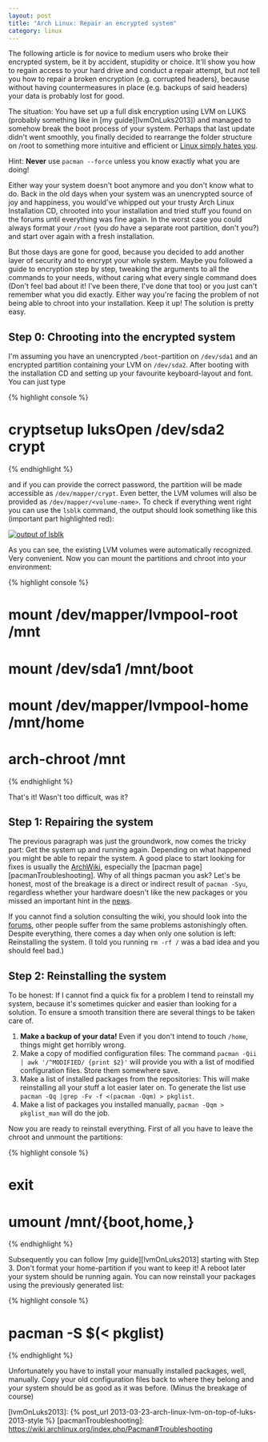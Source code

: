 ```yaml
---
layout: post
title: "Arch Linux: Repair an encrypted system"
category: linux
---
```


The following article is for novice to medium users who broke their encrypted system, be it by accident, stupidity or choice. It'll show you how to regain access to your hard drive and conduct a repair attempt, but *not* tell you how to repair a broken encryption (e.g. corrupted headers), because without having countermeasures in place (e.g. backups of said headers) your data is probably lost for good.

<!--more-->

The situation: You have set up a full disk encryption using LVM on LUKS (probably something like in [my guide][lvmOnLuks2013]) and managed to somehow break the boot process of your system. Perhaps that last update didn't went smoothly, you finally decided to rearrange the folder structure on /root to something more intuitive and efficient or [Linux simply hates you][hateGoogle].

Hint: **Never** use `pacman --force` unless you know exactly what you are doing!

Either way your system doesn't boot anymore and you don't know what to do. Back in the old days when your system was an unencrypted source of joy and happiness, you would've whipped out your trusty Arch Linux Installation CD, chrooted into your installation and tried stuff you found on the forums until everything was fine again. In the worst case you could always format your `/root` (you *do* have a separate root partition, don't you?) and start over again with a fresh installation.

But those days are gone for good, because you decided to add another layer of security and to encrypt your whole system. Maybe you followed a guide to encryption step by step, tweaking the arguments to all the commands to your needs, without caring what every single command does (Don't feel bad about it! I've been there, I've done that too) or you just can't remember what you did exactly. Either way you're facing the problem of not being able to chroot into your installation. Keep it up! The solution is pretty easy.

## Step 0: Chrooting into the encrypted system 

I'm assuming you have an unencrypted `/boot`-partition on `/dev/sda1` and an encrypted partition containing your LVM on `/dev/sda2`. After booting with the installation CD and setting up your favourite keyboard-layout and font. You can just type

{% highlight console %}
# cryptsetup luksOpen /dev/sda2 crypt
{% endhighlight %}

and if you can provide the correct password, the partition will be made accessible as `/dev/mapper/crypt`. Even better, the LVM volumes will also be provided as `/dev/mapper/<volume-name>`. To check if everything went right you can use the `lsblk` command, the output should look something like this (important part highlighted red):

[![output of lsblk][lsblk]][lsblk]

As you can see, the existing LVM volumes were automatically recognized. Very convenient. Now you can mount the partitions and chroot into your environment:

{% highlight console %}
# mount /dev/mapper/lvmpool-root /mnt
# mount /dev/sda1 /mnt/boot
# mount /dev/mapper/lvmpool-home /mnt/home
# arch-chroot /mnt
{% endhighlight %}

That's it! Wasn't too difficult, was it? 

## Step 1: Repairing the system

The previous paragraph was just the groundwork, now comes the tricky part: Get the system up and running again. Depending on what happened you might be able to repair the system. A good place to start looking for fixes is usually the [ArchWiki][archWiki], especially the [pacman page][pacmanTroubleshooting]. Why of all things pacman you ask? Let's be honest, most of the breakage is a direct or indirect result of `pacman -Syu`, regardless whether your hardware doesn't like the new packages or you missed an important hint in the [news][archNews].

If you cannot find a solution consulting the wiki, you should look into the [forums][archForums], other people suffer from the same problems astonishingly often. Despite everything, there comes a day when only one solution is left: Reinstalling the system. (I told you running `rm -rf /` was a bad idea and you should feel bad.)

## Step 2: Reinstalling the system

To be honest: If I cannot find a quick fix for a problem I tend to reinstall my system, because it's sometimes quicker and easier than looking for a solution. To ensure a smooth transition there are several things to be taken care of.

1. **Make a backup of your data!** Even if you don't intend to touch `/home`, things might get horribly wrong.
2. Make a copy of modified configuration files: The command `pacman -Qii | awk '/^MODIFIED/ {print $2}'` will provide you with a list of modified configuration files. Store them somewhere save.
3. Make a list of installed packages from the repositories: This will make reinstalling all your stuff a lot easier later on. To generate the list use `pacman -Qq |grep -Fv -f <(pacman -Qqm) > pkglist`.
4. Make a list of packages you installed manually, `pacman -Qqm > pkglist_man` will do the job.

Now you are ready to reinstall everything. First of all you have to leave the chroot and unmount the partitions:

{% highlight console %}
# exit
# umount /mnt/{boot,home,}
{% endhighlight %}

Subsequently you can follow [my guide][lvmOnLuks2013] starting with Step 3. Don't format your home-partition if you want to keep it! A reboot later your system should be running again. You can now reinstall your packages using the previously generated list:

{% highlight console %}
# pacman -S $(< pkglist)
{% endhighlight %}

Unfortunately you have to install your manually installed packages, well, manually. Copy your old configuration files back to where they belong and your system should be as good as it was before. (Minus the breakage of course) 

[archForums]: https://bbs.archlinux.org/viewforum.php?id=44
[archNews]: https://www.archlinux.org/news/
[archWiki]: https://wiki.archlinux.org/index.php
[hateGoogle]: https://www.google.de/search?q=linux+hates+me
[lsblk]: {{site.url}}/assets/img/repair-encrypted/lsblk.png
[lvmOnLuks2013]: {% post_url 2013-03-23-arch-linux-lvm-on-top-of-luks-2013-style %} 
[pacmanTroubleshooting]: https://wiki.archlinux.org/index.php/Pacman#Troubleshooting
